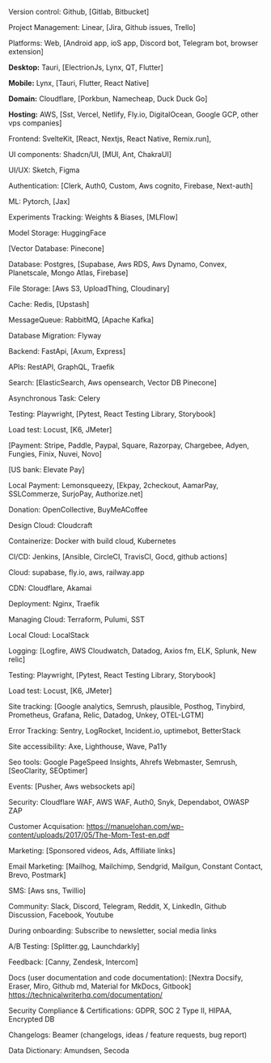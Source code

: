 Version control: Github, [Gitlab, Bitbucket]

Project Management: Linear, [Jira, Github issues, Trello]

Platforms: Web, [Android app, ioS app, Discord bot, Telegram bot, browser extension]

**Desktop:** Tauri, [ElectrionJs, Lynx, QT, Flutter]

**Mobile:** Lynx, [Tauri, Flutter, React Native]

**Domain:** Cloudflare, [Porkbun, Namecheap, Duck Duck Go]

**Hosting:** AWS, [Sst, Vercel, Netlify, Fly.io, DigitalOcean, Google GCP, other vps companies]

Frontend: SvelteKit, [React, Nextjs, React Native, Remix.run],

UI components: Shadcn/UI, [MUI, Ant, ChakraUI]

UI/UX: Sketch, Figma

Authentication: [Clerk, Auth0, Custom, Aws cognito, Firebase, Next-auth]

ML: Pytorch, [Jax]

Experiments Tracking: Weights & Biases, [MLFlow]

Model Storage: HuggingFace

[Vector Database: Pinecone]

Database: Postgres, [Supabase, Aws RDS, Aws Dynamo, Convex, Planetscale, Mongo Atlas, Firebase]

File Storage: [Aws S3, UploadThing, Cloudinary]

Cache: Redis, [Upstash]

MessageQueue: RabbitMQ, [Apache Kafka]

Database Migration: Flyway

Backend: FastApi, [Axum, Express]

APIs: RestAPI, GraphQL, Traefik

Search: [ElasticSearch, Aws opensearch, Vector DB Pinecone]

Asynchronous Task: Celery

Testing: Playwright, [Pytest, React Testing Library, Storybook]

Load test: Locust, [K6, JMeter]

[Payment: Stripe, Paddle, Paypal, Square, Razorpay, Chargebee, Adyen, Fungies, Finix, Nuvei, Novo]

[US bank: Elevate Pay]

Local Payment: Lemonsqueezy, [Ekpay, 2checkout, AamarPay, SSLCommerze, SurjoPay, Authorize.net]

Donation: OpenCollective, BuyMeACoffee

Design Cloud: Cloudcraft

Containerize: Docker with build cloud, Kubernetes

CI/CD: Jenkins, [Ansible, CircleCI, TravisCI, Gocd, github actions]

Cloud: supabase, fly.io, aws, railway.app

CDN: Cloudflare, Akamai

Deployment: Nginx, Traefik

Managing Cloud: Terraform, Pulumi, SST

Local Cloud: LocalStack

Logging: [Logfire, AWS Cloudwatch, Datadog, Axios fm, ELK, Splunk, New relic]

Testing: Playwright, [Pytest, React Testing Library, Storybook]

Load test: Locust, [K6, JMeter]

Site tracking: [Google analytics, Semrush, plausible, Posthog, Tinybird, Prometheus, Grafana, Relic, Datadog, Unkey, OTEL-LGTM]

Error Tracking: Sentry, LogRocket, Incident.io, uptimebot, BetterStack

Site accessibility: Axe, Lighthouse, Wave, Pa11y

Seo tools: Google PageSpeed Insights, Ahrefs Webmaster, Semrush, [SeoClarity, SEOptimer]

Events: [Pusher, Aws websockets api]

Security: Cloudflare WAF, AWS WAF, Auth0, Snyk, Dependabot, OWASP ZAP

Customer Acquisation: https://manuelohan.com/wp-content/uploads/2017/05/The-Mom-Test-en.pdf

Marketing: [Sponsored videos, Ads, Affiliate links]

Email Marketing: [Mailhog, Mailchimp, Sendgrid, Mailgun, Constant Contact, Brevo, Postmark]

SMS: [Aws sns, Twillio]

Community: Slack, Discord, Telegram, Reddit, X, LinkedIn, Github Discussion, Facebook, Youtube

During onboarding: Subscribe to newsletter, social media links

A/B Testing: [Splitter.gg, Launchdarkly]

Feedback: [Canny, Zendesk, Intercom]

Docs (user documentation and code documentation): [Nextra Docsify, Eraser, Miro, Github md, Material for MkDocs, Gitbook]
https://technicalwriterhq.com/documentation/

Security Compliance & Certifications: GDPR, SOC 2 Type II, HIPAA, Encrypted DB

Changelogs: Beamer (changelogs, ideas / feature requests, bug report)

Data Dictionary: Amundsen, Secoda
